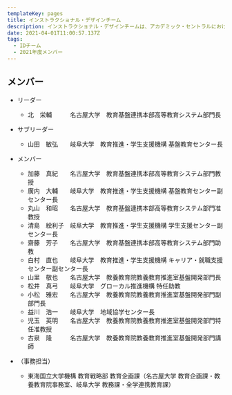 ```yaml
---
templateKey: pages
title: インストラクショナル・デザインチーム
description: インストラクショナル・デザインチームは、アカデミック・セントラルにおける企画立案を担当します。
date: 2021-04-01T11:00:57.137Z
tags:
  - IDチーム
  - 2021年度メンバー
---
```

## メンバー

* リーダー

  * 北　栄輔　　　名古屋大学　教育基盤連携本部高等教育システム部門長
* サブリーダー

  * 山田　敏弘　　岐阜大学　教育推進・学生支援機構 基盤教育センター長
* メンバー

  * 加藤　真紀　　名古屋大学　教育基盤連携本部高等教育システム部門教授
  * 廣内　大輔　　岐阜大学　教育推進・学生支援機構 基盤教育センター副センター長
  * 丸山　和昭　　名古屋大学　教育基盤連携本部高等教育システム部門准教授
  * 清島　絵利子　岐阜大学　教育推進・学生支援機構 学生支援センター副センター長
  * 齋藤　芳子　　名古屋大学　教育基盤連携本部高等教育システム部門助教
  * 白村　直也　　岐阜大学　教育推進・学生支援機構 キャリア・就職支援センター副センター長
  * 山里　敬也　　名古屋大学　教養教育院教養教育推進室基盤開発部門長
  * 松井　真弓　　岐阜大学　グローカル推進機構 特任助教
  * 小松　雅宏　　名古屋大学　教養教育院教養教育推進室基盤開発部門副部門長
  * 益川　浩一　　岐阜大学　地域協学センター長
  * 児玉　英明　　名古屋大学　教養教育院教養教育推進室基盤開発部門特任准教授
  * 古泉　隆　　　名古屋大学　教養教育院教養教育推進室基盤開発部門講師
* （事務担当）

  * 東海国立大学機構 教育戦略部 教育企画課（名古屋大学 教育企画課・教養教育院事務室、岐阜大学 教務課・全学連携教育課）